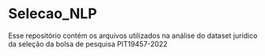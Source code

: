 # Selecao_NLP
Esse repositório contém os arquivos utilizados na análise do dataset jurídico da seleção da bolsa de pesquisa PIT19457-2022
